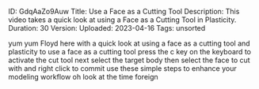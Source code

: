 ID: GdqAaZo9Auw
Title: Use a Face as a Cutting Tool
Description: This video takes a quick look at using a Face as a Cutting Tool in Plasticity.
Duration: 30
Version: 
Uploaded: 2023-04-16
Tags: unsorted

yum yum Floyd here with a quick look at
using a face as a cutting tool and
plasticity to use a face as a cutting
tool press the c key on the keyboard to
activate the cut tool next select the
target body then select the face to cut
with and right click to commit use these
simple steps to enhance your modeling
workflow oh look at the time
foreign
